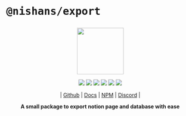 # <pre>@nishans/export</pre>

<p align="center">
  <img width="125" src="https://github.com/Devorein/Nishan/blob/master/docs/static/img/export/logo.svg"/>
</p>

<p align="center">
  <img src="https://img.shields.io/bundlephobia/minzip/@nishans/export?label=minzipped&style=flat&color=%23bb0a1e"/>
  <img src="https://img.shields.io/npm/dw/@nishans/export?style=flat&color=orange"/>
  <img src="https://img.shields.io/github/issues/devorein/nishan/@nishans/export?color=yellow"/>
  <img src="https://img.shields.io/npm/v/@nishans/export?color=%2303C04A"/>
  <img src="https://img.shields.io/codecov/c/github/devorein/Nishan?flag=export&color=blue"/>
  <img src="https://img.shields.io/librariesio/release/npm/@nishans/export?color=%234B0082">
</p>

<p align="center">
  | <a href="https://github.com/Devorein/Nishan/tree/master/packages/export">Github</a> |
  <a href="https://nishan-docs.netlify.app/docs/export/">Docs</a> |
  <a href="https://www.npmjs.com/package/@nishans/export">NPM</a> |
  <a href="https://discord.com/invite/SpwHCz8ysx">Discord</a> |
</p>

<p align="center"><b>A small package to export notion page and database with ease</b></p>